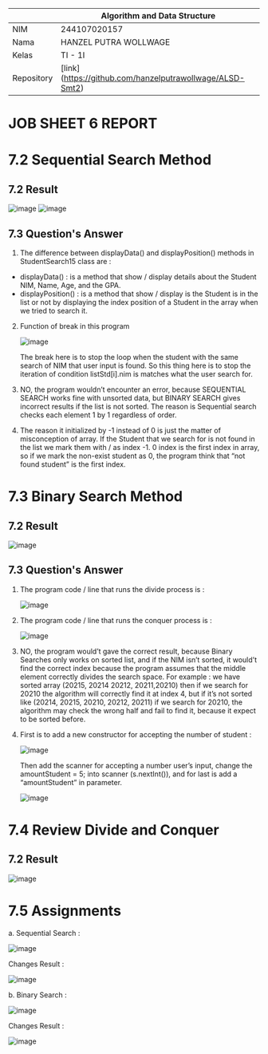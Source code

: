 |  | Algorithm and Data Structure |
|--|--|
| NIM |  244107020157|
| Nama |  HANZEL PUTRA WOLLWAGE |
| Kelas | TI - 1I |
| Repository | [link] (https://github.com/hanzelputrawollwage/ALSD-Smt2)|

# JOB SHEET 6 REPORT


# 7.2 Sequential Search Method

## 7.2 Result

![image](https://github.com/user-attachments/assets/ec996be8-b81b-4878-b564-3d4e7009bff2)
![image](https://github.com/user-attachments/assets/44a556c9-284c-4023-960e-ab4e216ce2ab)

## 7.3 Question's Answer

1. The difference between displayData() and displayPosition() methods in StudentSearch15 class are : 
- displayData() : is a method that show / display details about the Student NIM, Name, Age, and the GPA.
- displayPosition() : is a method that show / display is the Student is in the list or not by displaying the index position of a Student in the array when we tried to search it.

2. Function of break in this program

    ![image](https://github.com/user-attachments/assets/8b2426ab-22b9-4f5c-b959-0c6a6b53db07)

    The break here is to stop the loop when the student with the same search of NIM that user input is found. So this thing here is to stop the iteration of condition listStd[i].nim is matches what the user search for.

3. NO, the program wouldn’t encounter an error, because SEQUENTIAL SEARCH works fine with unsorted data, but BINARY SEARCH gives incorrect results if the list is not sorted. The reason is Sequential search checks each element 1 by 1 regardless of order.

4. The reason it initialized by -1 instead of 0 is just the matter of misconception of array. If the Student that we search for is not found in the list we mark them with / as index -1. 0 index is the first index in array, so if we mark the non-exist student as 0, the program think that “not found student” is the first index.

  
# 7.3 Binary Search Method
## 7.2 Result

![image](https://github.com/user-attachments/assets/f49e06c9-de6a-44d4-a384-29de6f3d1f30)

## 7.3 Question's Answer

1. The program code / line that runs the divide process is :

    ![image](https://github.com/user-attachments/assets/41a19117-4432-42d9-ac36-0abc22197b25)

2. The program code / line that runs the conquer process is :

    ![image](https://github.com/user-attachments/assets/f190b636-11cb-4148-870a-7452e8d9b7da)

3. NO, the program would’t gave the correct result, because Binary Searches only works on sorted list, and if the NIM isn’t sorted, it would’t find the correct index because the program assumes that the middle element correctly divides the search space. For example : we have sorted array (20215, 20214 20212, 20211,20210) then if we search for 20210 the algorithm will correctly find it at index 4, but if it’s not sorted like (20214, 20215, 20210, 20212, 20211) if we search for 20210, the algorithm may check the wrong half and fail to find it, because it expect to be sorted before.

4. First is to add a new constructor for accepting the number of student :

     ![image](https://github.com/user-attachments/assets/962382b1-466b-4b96-a766-7a036eb18f9a)

    Then add the scanner for accepting a number user’s input, change the amountStudent = 5; into scanner (s.nextInt()), and for last is add a “amountStudent” in parameter.

     ![image](https://github.com/user-attachments/assets/4f9c7b4d-a4b3-4908-bd5b-5023f3bc5c3f)


# 7.4 Review Divide and Conquer
## 7.2 Result

![image](https://github.com/user-attachments/assets/0accb0da-4f66-47cd-bb2e-7aa48915292e)

# 7.5 Assignments
a. Sequential Search : 

  ![image](https://github.com/user-attachments/assets/211abcd9-bad2-4c34-ae72-ff982ddc1ef5)

  Changes Result : 
  
  ![image](https://github.com/user-attachments/assets/886ecae0-c854-4cba-91b2-951d06050c5c)

b. Binary Search : 

  ![image](https://github.com/user-attachments/assets/e84f1ae8-e777-4d0c-beb0-7590be5638f2)

  Changes Result : 
  
  ![image](https://github.com/user-attachments/assets/c283804b-1305-4d81-accf-43aac2b4e7f3)











    
